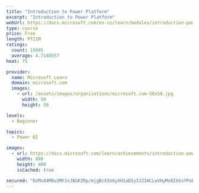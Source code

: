 ```yaml
---
title: "Introduction to Power Platform"
excerpt: "Introduction to Power Platform"
webUrl: https://docs.microsoft.com/en-us/learn/modules/introduction-power-platform/
type: course
price: Free
length: PT21M
ratings:
  count: 15045
  average: 4.7148557
heat: 75

provider:
  name: Microsoft Learn
  domain: microsoft.com
  images:
    - url: /assets/images/organizations/microsoft.com-50x50.jpg
      width: 50
      height: 50

levels:
  - Beginner

topics:
  - Power BI

images:
  - url: https://docs.microsoft.com/learn/achievements/introduction-power-platform-social.png
    width: 800
    height: 400
    isCached: true

secured: "DzMs84M0u3MF2xJBGKZRp/mjgBcXZe6yXH1aDIyI22IWCLwVHyMoOIkGsYPoFuzy2AdN+IUucb5ABXqc6Z974eAQMm/5eF7hhqmiXdva/9gF1ThEjyQKO6JbvCUddGe/bgGU0J9jJBODW8KOmcG0yFz/IwZAjGxYq/Z3NiqxRVjdq3/uM+xSvzlEnovYH3HRV6sA+0shmWqCc+8+7qo3asKQ5ytd+bDXEDOngp172+N5sBOqWYqLYCNSWDLXnrP60IG5Ca3CuiQd5gU8t6uIHm0/L2lnzqabVyqyQnk2StbTZNZ+vZLw77dXJqO3RgKGl0uL1o4+C5gkN02r3/wTZmwxJ0ECrIsl8oaJ8d6TTtOZo2MMUrqrnsuMS659TKefIvxWLA5QVUPJLNfnJz3CacPav1kK9aQcIEnHYPXkNocmW6cgx/QnrFHwMs98voop;iTY6xhP9s6VHb+QBI5CGxw=="
---
```


